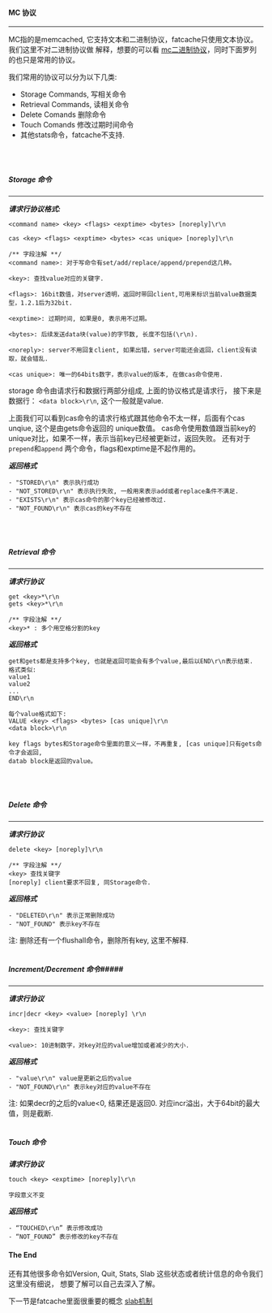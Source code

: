 #### MC 协议 ####

-----------------

MC指的是memcached, 它支持文本和二进制协议，fatcache只使用文本协议。 我们这里不对二进制协议做
解释，想要的可以看 [mc二进制协议](https://code.google.com/p/memcached/wiki/BinaryProtocolRevamped)，同时下面罗列的也只是常用的协议。

我们常用的协议可以分为以下几类:

*   Storage Commands, 写相关命令
*   Retrieval Commands, 读相关命令
*   Delete Comands 删除命令
*   Touch Comands 修改过期时间命令
*   其他stats命令，fatcache不支持.

<br />
<br />

##### Storage 命令 #####

----------------------------

***请求行协议格式:***
```
<command name> <key> <flags> <exptime> <bytes> [noreply]\r\n

cas <key> <flags> <exptime> <bytes> <cas unique> [noreply]\r\n

/** 字段注解 **/
<command name>: 对于写命令有set/add/replace/append/prepend这几种。

<key>: 查找value对应的关键字.

<flags>: 16bit数值，对server透明，返回时带回client,可用来标识当前value数据类型，1.2.1后为32bit.

<exptime>: 过期时间, 如果是0, 表示用不过期。

<bytes>: 后续发送data块(value)的字节数, 长度不包括(\r\n).

<noreply>: server不用回复client, 如果出错，server可能还会返回，client没有读取，就会错乱.

<cas unique>: 唯一的64bits数字，表示value的版本, 在做cas命令使用.
```
storage 命令由请求行和数据行两部分组成, 上面的协议格式是请求行， 接下来是数据行：
`<data block>\r\n`, 这个一般就是value.

上面我们可以看到cas命令的请求行格式跟其他命令不太一样，后面有个cas unqiue, 这个是由gets命令返回的
unique数值。 cas命令使用数值跟当前key的unique对比，如果不一样，表示当前key已经被更新过，返回失败。
还有对于`prepend`和`append` 两个命令，flags和exptime是不起作用的。


***返回格式***
```
- "STORED\r\n" 表示执行成功
- "NOT_STORED\r\n" 表示执行失败, 一般用来表示add或者replace条件不满足.
- "EXISTS\r\n" 表示cas命令的那个key已经被修改过.
- "NOT_FOUND\r\n" 表示cas的key不存在
```
<br />
<br />

##### Retrieval 命令 #####

--------------------------

***请求行协议***
```
get <key>*\r\n
gets <key>*\r\n

/** 字段注解 **/
<key>* : 多个用空格分割的key
```

***返回格式***
```
get和gets都是支持多个key, 也就是返回可能会有多个value,最后以END\r\n表示结束.
格式类似:
value1
value2
...
END\r\n

每个value格式如下:
VALUE <key> <flags> <bytes> [cas unique]\r\n
<data block>\r\n

key flags bytes和Storage命令里面的意义一样，不再重复, [cas unique]只有gets命令才会返回, 
datab block是返回的value。
```
<br />
<br />

##### Delete 命令 #####

-----------------------

***请求行协议***
```
delete <key> [noreply]\r\n

/** 字段注解 **/
<key> 查找关键字
[noreply] client要求不回复, 同Storage命令. 
```
***返回格式***
```
- "DELETED\r\n" 表示正常删除成功
- "NOT_FOUND" 表示key不存在
```

注: 删除还有一个flushall命令，删除所有key, 这里不解释.
<br />
<br />

##### Increment/Decrement 命令#####

-------------------------------

***请求行协议***
```
incr|decr <key> <value> [noreply] \r\n

<key>: 查找关键字

<value>: 10进制数字，对key对应的value增加或者减少的大小.
```

***返回格式***
```
- "value\r\n" value是更新之后的value
- "NOT_FOUND\r\n" 表示key对应的value不存在
```
注: 如果decr的之后的value<0, 结果还是返回0. 对应incr溢出，大于64bit的最大值，则是截断.
<br />
<br />
##### Touch 命令 #####
***请求行协议***
```
touch <key> <exptime> [noreply]\r\n

字段意义不变
```
***返回格式***
```
- “TOUCHED\r\n” 表示修改成功
- “NOT_FOUND” 表示修改的key不存在
```

#### The End ####

还有其他很多命令如Version, Quit, Stats, Slab 这些状态或者统计信息的命令我们这里没有细说，
想要了解可以自己去深入了解。

下一节是fatcache里面很重要的概念 [slab机制](./slab.md)
